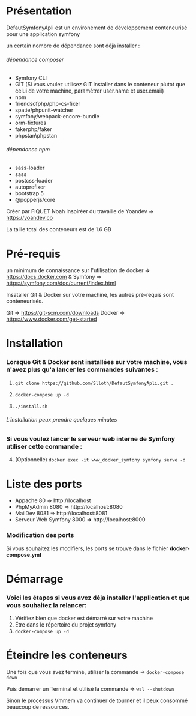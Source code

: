 # Présentation

DefautSymfonyApli est un environement de développement conteneurisé pour une application symfony

un certain nombre de dépendance sont déjà installer :

###### dépendance composer
* Symfony CLI
* GIT (Si vous voulez utilisez GIT installer dans le conteneur plutot que celui de votre machine, paramètrer user.name et user.email)
* npm
* friendsofphp/php-cs-fixer
* spatie/phpunit-watcher
* symfony/webpack-encore-bundle
* orm-fixtures
* fakerphp/faker
* phpstan\phpstan
###### dépendance npm
* sass-loader
* sass
* postcss-loader
* autoprefixer
* bootstrap 5
* @popperjs/core

Créer par FIQUET Noah inspiréer du travaille de Yoandev => https://yoandev.co

La taille total des conteneurs est de 1.6 GB

# Pré-requis

un minimum de connaissance sur l'utilisation de docker => https://docs.docker.com & Symfony => https://symfony.com/doc/current/index.html

Insataller Git & Docker sur votre machine, les autres pré-requis sont conteneurisés.

Git =>      https://git-scm.com/downloads
Docker =>   https://www.docker.com/get-started


# Installation

### Lorsque Git & Docker sont installées sur votre machine, vous n'avez plus qu'a lancer les commandes suivantes :

1. `git clone https://github.com/Slloth/DefautSymfonyApli.git .`

2. `docker-compose up -d`

3. `./install.sh`

###### L'installation peux prendre quelques minutes

### Si vous voulez lancer le serveur web interne de Symfony utiliser cette commande :

4. (Optionnelle) `docker exec -it www_docker_symfony symfony serve -d`

# Liste des ports

* Appache                 80 =>   http://localhost
* PhpMyAdmin              8080 => http://localhost:8080
* MailDev                 8081 => http://localhost:8081
* Serveur Web Symfony     8000 => http://localhost:8000

### Modification des ports

Si vous souhaitez les modifiers, les ports se trouve dans le fichier **docker-compose.yml**

# Démarrage

### Voici les étapes si vous avez déja installer l'application et que vous souhaitez la relancer:

1. Vérifiez bien que docker est démarré sur votre machine
2. Étre dans le répertoire du projet symfony
3. `docker-compose up -d`

# Éteindre les conteneurs

Une fois que vous avez terminé, utiliser la commande => `docker-compose down`

Puis démarrer un Terminal et utilisé la commande => `wsl --shutdown`

Sinon le processus Vmmem va continuer de tourner et il peux consommé beaucoup de ressources.